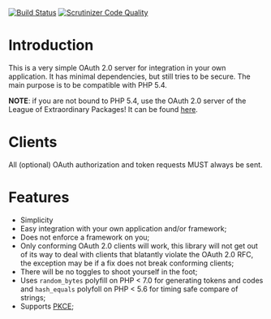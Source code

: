[![Build Status](https://travis-ci.org/fkooman/php-oauth2-server.svg?branch=master)](https://travis-ci.org/fkooman/php-oauth2-server)
[![Scrutinizer Code Quality](https://scrutinizer-ci.com/g/fkooman/php-oauth2-server/badges/quality-score.png?b=master)](https://scrutinizer-ci.com/g/fkooman/php-oauth2-server/?branch=master)

# Introduction
This is a very simple OAuth 2.0 server for integration in your own application. 
It has minimal dependencies, but still tries to be secure. The main purpose is 
to be compatible with PHP 5.4.

**NOTE**: if you are not bound to PHP 5.4, use the OAuth 2.0 server of 
the League of Extraordinary Packages! It can be found 
[here](https://oauth2.thephpleague.com/).

# Clients

All (optional) OAuth authorization and token requests MUST always be sent.

# Features

- Simplicity
- Easy integration with your own application and/or framework;
- Does not enforce a framework on you;
- Only conforming OAuth 2.0 clients will work, this library will not get out of 
  its way to deal with clients that blatantly violate the OAuth 2.0 RFC, the 
  exception may be if a fix does not break conforming clients;
- There will be no toggles to shoot yourself in the foot;
- Uses `random_bytes` polyfill on PHP < 7.0 for generating tokens and codes and
  `hash_equals` polyfoll on PHP < 5.6 for timing safe compare of strings;
- Supports [PKCE](https://tools.ietf.org/html/rfc7636);
